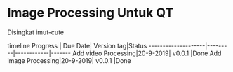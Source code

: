 # Image Processing Untuk QT

Disingkat imut-cute

timeline
Progress            | Due Date| Version tag|Status
--------------------|---------|------------|-------
Add video Processing|20-9-2019| v0.0.1     |Done
Add image Processing|20-9-2019| v0.0.1     |Done
